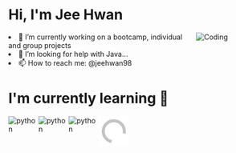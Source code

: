 <h1 align="left">Hi, I'm Jee Hwan</h1> <img align="right" alt="Coding" height="130" width="130" src="https://media2.giphy.com/media/qgQUggAC3Pfv687qPC/giphy.gif"

- 🔭 I’m currently working on a bootcamp, individual and group projects
- 🤔 I’m looking for help with Java...
- 📫 How to reach me: @jeehwan98
<h1 align="left"> I'm currently learning 🌱</h1>
<p align="left">
<img align="left" alt="python" height="60" width="60" src="https://cdn.jsdelivr.net/gh/devicons/devicon/icons/python/python-original.svg" alt=/>
<img align="left" alt="python" height="60" width="60" src="https://cdn.jsdelivr.net/gh/devicons/devicon/icons/vscode/vscode-original-wordmark.svg"/>
<img align="left" alt="python" height="60" width="60" src="https://cdn.jsdelivr.net/gh/devicons/devicon/icons/java/java-original.svg"/>
<img align="left" alt="Coding" height="60" width="60" src="https://raw.githubusercontent.com/AaronCQL/AaronCQL/master/assets/Rolling-1s-200px.svg">
